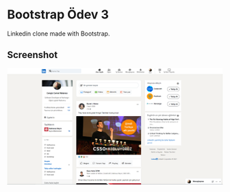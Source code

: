 # Bootstrap Ödev 3

Linkedin clone made with Bootstrap.

## Screenshot

![Linkedin Clone screenshot 1](linkedin-clone.png)
